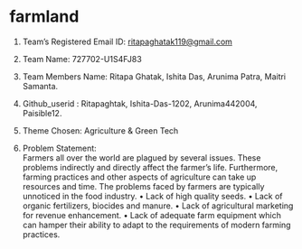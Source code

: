 # farmland
1.	Team’s Registered Email ID: ritapaghatak119@gmail.com

2.	Team Name:		      727702-U1S4FJ83
3.	Team Members Name:  Ritapa Ghatak, Ishita Das, Arunima Patra, Maitri Samanta.

4.  Github_userid :
                        Ritapaghtak, Ishita-Das-1202, Arunima442004, Paisible12.

                        
6.	 Theme Chosen: Agriculture & Green Tech
7.    Problem Statement:                            
      Farmers all over the world are plagued by several issues. These problems indirectly and directly affect the farmer’s life. Furthermore, farming practices and 
      other aspects of agriculture can take up resources and time. The problems faced by farmers are typically unnoticed in the food industry. 
      •	Lack of high quality seeds.
      •	Lack of organic fertilizers, biocides and manure.
      •	Lack of agricultural marketing for revenue enhancement. 
      •	Lack of adequate farm equipment which can hamper their ability to adapt to the requirements of modern farming practices.


 
